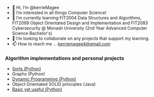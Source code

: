 - 👋 Hi, I’m @kerrieMagee
- 👀 I’m interested in all things Computer Science!
- 🌱 I’m currently learning FIT2004 Data Structures and Algorithms, FIT2099 Object Orientated Design and Implementation and FIT2083 Cybersecurity @ Monash University (2nd Year Advanced Computer Science Bachelor's)
- 💞️ I’m looking to collaborate on any projects that support my learning.
- 📫 How to reach me ... kerriemagee4@gmail.com

 ### Algorithm implementations and personal projects 
 
* [Sorts (Python)](https://github.com/kerrieMagee/sorts)
* Graphs (Python)
* [Dynamic Programming (Python)](https://github.com/kerrieMagee/DynamicProgramming_Python)
* Object Orientated SOLID principles (Java)
* [Basic yet useful (Python)](https://github.com/kerrieMagee/Basic-Python-)




